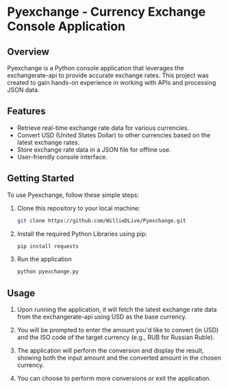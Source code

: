 # Pyexchange - Currency Exchange Console Application

## Overview

Pyexchange is a Python console application that leverages the exchangerate-api to provide accurate exchange rates. This project was created to gain hands-on experience in working with APIs and processing JSON data.

## Features

- Retrieve real-time exchange rate data for various currencies.
- Convert USD (United States Dollar) to other currencies based on the latest exchange rates.
- Store exchange rate data in a JSON file for offline use.
- User-friendly console interface.

## Getting Started

To use Pyexchange, follow these simple steps:

1. Clone this repository to your local machine:

   ```bash
   git clone https://github.com/WillieDLive/Pyexchange.git

2. Install the required Python Libraries using pip:

    ```bash
    pip install requests

3. Run the application

    ```bash
    python pyexchange.py

## Usage

1. Upon running the application, it will fetch the latest exchange rate data from the exchangerate-api using USD as the base currency.

2. You will be prompted to enter the amount you'd like to convert (in USD) and the ISO code of the target currency (e.g., RUB for Russian Ruble).

3. The application will perform the conversion and display the result, showing both the input amount and the converted amount in the chosen currency.

4. You can choose to perform more conversions or exit the application.
